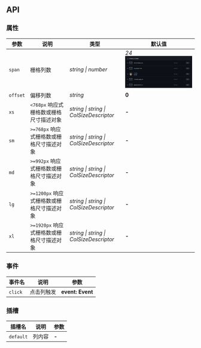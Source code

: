 ## API

### 属性

| 参数 | 说明 | 类型 | 默认值 | 
| --- | --- | --- | --- | 
| `span` | 栅格列数 | _string \| number_ | **24*![img.png](img.png)* |
| `offset` | 偏移列数 | _string_ | **0** |
| `xs` | `<768px` 响应式栅格数或栅格尺寸描述对象 | _string \| string \| ColSizeDescriptor_ | **-** |
| `sm` | `>=768px` 响应式栅格数或栅格尺寸描述对象 | _string \| string \| ColSizeDescriptor_ | **-** |
| `md` | `>=992px` 响应式栅格数或栅格尺寸描述对象 | _string \| string \| ColSizeDescriptor_ | **-** |
| `lg` | `>=1200px` 响应式栅格数或栅格尺寸描述对象 | _string \| string \| ColSizeDescriptor_ | **-** |
| `xl` | `>=1920px` 响应式栅格数或栅格尺寸描述对象 | _string \| string \| ColSizeDescriptor_ | **-** |

### 事件

| 事件名 | 说明 | 参数 |
| --- | --- | --- |
| `click` | 点击列触发 | **event: Event** |

### 插槽

| 插槽名 | 说明 | 参数 |
| --- | --- | --- |
| `default` | 列内容 | **-** |